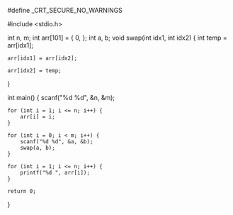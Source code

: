 #define _CRT_SECURE_NO_WARNINGS

#include <stdio.h>

int n, m;
int arr[101] = { 0, };
int a, b;
void swap(int idx1, int idx2) {
    int temp = arr[idx1];
    
    arr[idx1] = arr[idx2];
    
    arr[idx2] = temp;
}


int main() {
    scanf("%d %d", &n, &m);

    for (int i = 1; i <= n; i++) {
        arr[i] = i;
    }

    for (int i = 0; i < m; i++) {
        scanf("%d %d", &a, &b);
        swap(a, b);
    }

    for (int i = 1; i <= n; i++) {
        printf("%d ", arr[i]);
    }

    return 0;
}
